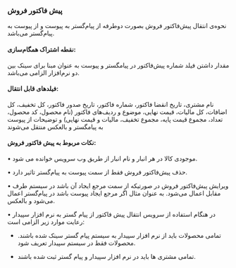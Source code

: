 ### پیش فاکتور فروش

نحوه‌ی انتقال پیش‌فاکتور فروش بصورت دوطرفه از پیام‌گستر به پیوست و از پیوست به پیام‌گستر می‌باشد.

#### نقطه اشتراک همگام‌سازی:
مقدار داشتن فیلد شماره پیش‌فاکتور در پیامگستر و پیوست به عنوان مبنا برای سینک بین دو نرم‌افزار الزامی می‌باشد.

#### فیلدهای قابل انتقال: 
نام مشتری، تاریخ انقضا فاکتور، شماره فاکتور، تاریخ صدور فاکتور، کل تخفیف، کل اضافات، کل مالیات، قیمت نهایی، موضوع و ردیف‌های فاکتور (نام محصول، کد محصول، تعداد، مجموع قیمت پایه، مجموع تخفیف، مالیات و قیمت نهایی) و توضیحات از پیوست به پیامگستر و بالعکس منتقل می‌شوند

#### نکات مربوط به پیش فاکتور فروش:

•	موجودی کالا در هر انبار و نام انبار از طریق وب سرویس خوانده می شود.

•	حذف پیش‌فاکتور فروش فقط از سمت پیوست به پیام‌گستر تاثیر دارد.

•	ویرایش پیش‌فاکتور فروش در صورتیکه از سمت مرجع ایجاد آن باشد در سیستم طرف مقابل اعمال می‌شود. به عنوان مثال اگر مرجع ایجاد پیوست باشد در پیام‌گستر اعمال می‌شود و بالعکس.

•	در هنگام استفاده از سرویس انتقال پیش فاکتور از پیام گستر به نرم افزار سپیدار رعایت موارد زیر الزامی است:

-  تمامی محصولات بايد از نرم افزار سپیدار به سیستم پیام گستر سينک شده باشند. محصولات فقط در سيستم سپیدار تعریف شود. 

-  تمامی مشتری ها باید در نرم افزار سپیدار و پیام گستر ثبت شده باشند.
